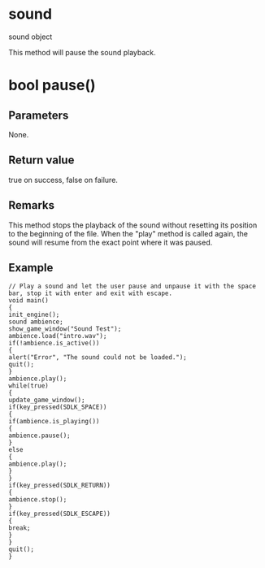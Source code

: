 # sound

sound object

  


This method will pause the sound playback.

# bool pause()

## Parameters

None.

## Return value

true on success, false on failure.

## Remarks

This method stops the playback of the sound without resetting its position to the beginning of the file. When the "play" method is called again, the sound will resume from the exact point where it was paused. 

## Example


```
// Play a sound and let the user pause and unpause it with the space bar, stop it with enter and exit with escape.
void main()
{
init_engine();
sound ambience;
show_game_window("Sound Test");
ambience.load("intro.wav");
if(!ambience.is_active())
{
alert("Error", "The sound could not be loaded.");
quit();
}
ambience.play();
while(true)
{
update_game_window();
if(key_pressed(SDLK_SPACE))
{
if(ambience.is_playing())
{
ambience.pause();
}
else
{
ambience.play();
}
}
if(key_pressed(SDLK_RETURN))
{
ambience.stop();
}
if(key_pressed(SDLK_ESCAPE))
{
break;
}
}
quit();
}

```

